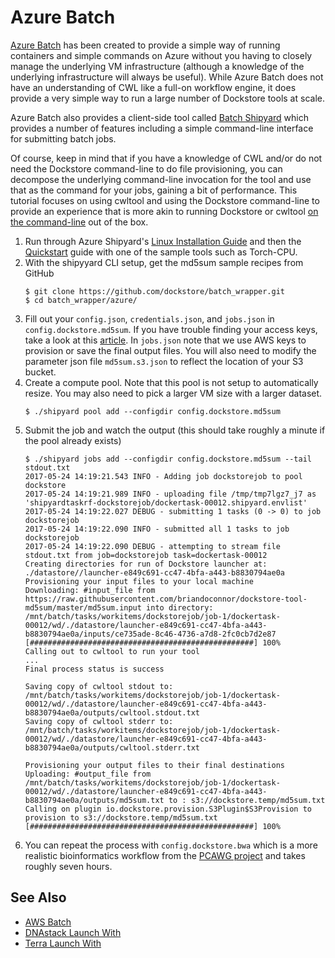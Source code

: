 # Azure Batch

[Azure Batch](https://azure.microsoft.com/en-us/services/batch/) has been created to provide a simple way of running containers and simple commands on Azure without you having to closely manage the underlying VM infrastructure (although a knowledge of the underlying infrastructure will always be useful). While Azure Batch does not have an understanding of CWL like a full-on workflow engine, it does provide a very simple way to run a large number of Dockstore tools at scale.

Azure Batch also provides a client-side tool called [Batch Shipyard](https://github.com/Azure/batch-shipyard) which provides a number of features including a simple command-line interface for submitting batch jobs.

Of course, keep in mind that if you have a knowledge of CWL and/or do not need the Dockstore command-line to do file provisioning, you can decompose the underlying command-line invocation for the tool and use that as the command for your jobs, gaining a bit of performance. This tutorial focuses on using cwltool and using the Dockstore command-line to provide an experience that is more akin to running Dockstore or cwltool [on the command-line](../end-user-topics/launch.html#dockstore-cli) out of the box.

1. Run through Azure Shipyard's [Linux Installation Guide](https://github.com/Azure/batch-shipyard/blob/master/docs/01-batch-shipyard-installation.md#step-2a-linux-run-the-installsh-script) and then the [Quickstart](https://github.com/Azure/batch-shipyard/blob/master/docs/02-batch-shipyard-quickstart.md) guide with one of the sample tools such as Torch-CPU.
1. With the shipyyard CLI setup, get the md5sum sample recipes from GitHub
    ```
    $ git clone https://github.com/dockstore/batch_wrapper.git
    $ cd batch_wrapper/azure/
    ```
1. Fill out your `config.json`, `credentials.json`, and `jobs.json` in `config.dockstore.md5sum`. If you have trouble finding your access keys, take a look at this [article](https://docs.microsoft.com/en-us/azure/batch/batch-account-create-portal#view-batch-account-properties). In `jobs.json` note that we use AWS keys to provision or save the final output files. You will also need to modify the parameter json file `md5sum.s3.json` to reflect the location of your S3 bucket.
1. Create a compute pool. Note that this pool is not setup to automatically resize. You may also need to pick a larger VM size with a larger dataset.
    ```
    $ ./shipyard pool add --configdir config.dockstore.md5sum
    ```
1. Submit the job and watch the output (this should take roughly a minute if the pool already exists)
    ```
    $ ./shipyard jobs add --configdir config.dockstore.md5sum --tail stdout.txt
    2017-05-24 14:19:21.543 INFO - Adding job dockstorejob to pool dockstore
    2017-05-24 14:19:21.989 INFO - uploading file /tmp/tmp7lgz7_j7 as 'shipyardtaskrf-dockstorejob/dockertask-00012.shipyard.envlist'
    2017-05-24 14:19:22.027 DEBUG - submitting 1 tasks (0 -> 0) to job dockstorejob
    2017-05-24 14:19:22.090 INFO - submitted all 1 tasks to job dockstorejob
    2017-05-24 14:19:22.090 DEBUG - attempting to stream file stdout.txt from job=dockstorejob task=dockertask-00012
    Creating directories for run of Dockstore launcher at: ./datastore//launcher-e849c691-cc47-4bfa-a443-b8830794ae0a
    Provisioning your input files to your local machine
    Downloading: #input_file from https://raw.githubusercontent.com/briandoconnor/dockstore-tool-md5sum/master/md5sum.input into directory: /mnt/batch/tasks/workitems/dockstorejob/job-1/dockertask-00012/wd/./datastore/launcher-e849c691-cc47-4bfa-a443-b8830794ae0a/inputs/ce735ade-8c46-4736-a7d8-2fc0cb7d2e87
    [##################################################] 100%
    Calling out to cwltool to run your tool
    ...
    Final process status is success

    Saving copy of cwltool stdout to: /mnt/batch/tasks/workitems/dockstorejob/job-1/dockertask-00012/wd/./datastore/launcher-e849c691-cc47-4bfa-a443-b8830794ae0a/outputs/cwltool.stdout.txt
    Saving copy of cwltool stderr to: /mnt/batch/tasks/workitems/dockstorejob/job-1/dockertask-00012/wd/./datastore/launcher-e849c691-cc47-4bfa-a443-b8830794ae0a/outputs/cwltool.stderr.txt

    Provisioning your output files to their final destinations
    Uploading: #output_file from /mnt/batch/tasks/workitems/dockstorejob/job-1/dockertask-00012/wd/./datastore/launcher-e849c691-cc47-4bfa-a443-b8830794ae0a/outputs/md5sum.txt to : s3://dockstore.temp/md5sum.txt
    Calling on plugin io.dockstore.provision.S3Plugin$S3Provision to provision to s3://dockstore.temp/md5sum.txt
    [##################################################] 100%
    ```
1. You can repeat the process with `config.dockstore.bwa` which is a more realistic bioinformatics workflow from the [PCAWG project](https://icgc.org/working-pancancer-data-aws) and takes roughly seven hours.

## See Also

* [AWS Batch](aws-batch/)
* [DNAstack Launch With](/end-user-topics/dnastack-launch-with/)
* [Terra Launch With](/end-user-topics/terra-launch-with/)
